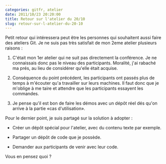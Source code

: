```yaml
---
categories: gitfr, atelier
date: 2011/10/23 20:20:00
title: Retour sur l'atelier du 20/10
slug: retour-sur-l-atelier-du-20-10
---
```


Petit retour qui intéressera peut être les personnes qui souhaitent aussi
faire des ateliers Git. Je ne suis pas très satisfait de mon 2eme atelier
plusieurs raisons :

1. C'était mon 1er atelier qui ne suit pas directement la conférence. Je ne
   connaissais donc pas le niveau des participants. Moralité, j'ai rabaché
   ma prés, au lieu de considérer qu'elle était acquise.

2. Conséquence du point précédent, les participants ont passés plus de temps à
   m'écouter qu'a travailler sur leurs machines. Il faut donc que je m'oblige à
   me taire et attendre que les participants essayent les commandes.

3. Je pense qu'il est bon de faire les démos avec un dépôt réel dés qu'on arrive
   à la partie «cas d'utilisation».
  
Pour le dernier point, je suis partagé sur la solution à adopter :

* Créer un dépôt spécial pour l'atelier, avec du contenu texte par exemple.

* Partager un dépôt de code que je possède.

* Demander aux participants de venir avec leur code.

Vous en pensez quoi ?
